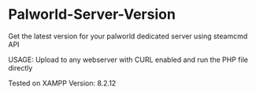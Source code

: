 # Palworld-Server-Version
Get the latest version for your palworld dedicated server using steamcmd API

USAGE:
Upload to any webserver with CURL enabled and run the PHP file directly

Tested on XAMPP Version: 8.2.12
